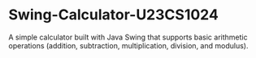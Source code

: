 # Swing-Calculator-U23CS1024
A simple calculator built with Java Swing that supports basic arithmetic operations (addition, subtraction, multiplication, division, and modulus).
